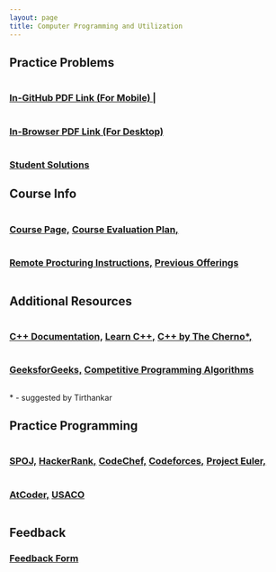 ```yaml
---
layout: page
title: Computer Programming and Utilization
---
```

## Practice Problems
<h3 style="color: rgb(245,106,106,0.9); display: inline-block"><a href="https://github.com/paramrathour/CS-101/blob/main/Problems.pdf">In-GitHub PDF Link (For Mobile)	|</a></h3>
<h3 style="color: rgb(245,106,106,0.9); display: inline-block"><a href="https://paramrathour.github.io/CS-101/Problems.pdf">In-Browser PDF Link (For Desktop)</a></h3>

<h3 style="color: rgb(245,106,106,0.9);"><a href="{{ 'Solutions'}}">Student Solutions</a></h3>

## Course Info
<h3 style="color: rgb(245,106,106,0.9); display: inline-block"><a href="https://cs101.bodhi.cse.iitb.ac.in/">Course Page,</a></h3>
<h3 style="color: rgb(245,106,106,0.9); display: inline-block"><a href="https://bit.ly/cs101-2020-eval">Course Evaluation Plan,</a></h3>
<h3 style="color: rgb(245,106,106,0.9); display: inline-block"><a href="https://docs.google.com/document/d/1ol1VVWZO-dCnRyRZQIWu1nSzI0R5eyXM2aP_nTiSaJw/edit?usp=sharing">Remote Procturing Instructions,</a></h3>
<h3 style="color: rgb(245,106,106,0.9); display: inline-block"><a href="https://www.cse.iitb.ac.in/~cs101/offerings.html">Previous Offerings</a></h3>

## Additional Resources
<h3 style="color: rgb(245,106,106,0.9); display: inline-block"><a href="https://en.cppreference.com/">C++ Documentation,</a></h3>
<h3 style="color: rgb(245,106,106,0.9); display: inline-block"><a href="https://www.learncpp.com/">Learn C++,</a></h3>
<h3 style="color: rgb(245,106,106,0.9); display: inline-block"><a href="https://www.youtube.com/playlist?list=PLlrATfBNZ98dudnM48yfGUldqGD0S4FFb">C++ by The Cherno*,</a></h3>
<h3 style="color: rgb(245,106,106,0.9); display: inline-block"><a href="https://www.geeksforgeeks.org/">GeeksforGeeks,</a></h3>
<h3 style="color: rgb(245,106,106,0.9); display: inline-block"><a href="https://cp-algorithms.com/">Competitive Programming Algorithms</a></h3>

\* - suggested by Tirthankar

## Practice Programming
<h3 style="color: rgb(245,106,106,0.9); display: inline-block"><a href="https://www.spoj.com/">SPOJ,</a></h3>
<h3 style="color: rgb(245,106,106,0.9); display: inline-block"><a href="https://www.hackerrank.com/dashboard">HackerRank,</a></h3>
<h3 style="color: rgb(245,106,106,0.9); display: inline-block"><a href="https://www.codechef.com/">CodeChef,</a></h3>
<h3 style="color: rgb(245,106,106,0.9); display: inline-block"><a href="https://codeforces.com/#">Codeforces,</a></h3>
<h3 style="color: rgb(245,106,106,0.9); display: inline-block"><a href="https://projecteuler.net/">Project Euler,</a></h3>
<h3 style="color: rgb(245,106,106,0.9); display: inline-block"><a href="https://atcoder.jp/">AtCoder,</a></h3>
<h3 style="color: rgb(245,106,106,0.9); display: inline-block"><a href="http://www.usaco.org/">USACO</a></h3>


## Feedback
<h3 style="color: rgb(245,106,106,0.9);"><a href="https://forms.gle/JevEJo5ykHR2bcdBA">Feedback Form</a></h3>